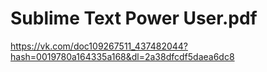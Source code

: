 # Sublime Text Power User.pdf 



https://vk.com/doc109267511_437482044?hash=0019780a164335a168&dl=2a38dfcdf5daea6dc8












